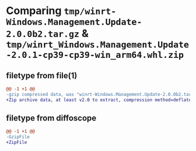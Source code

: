 # Comparing `tmp/winrt-Windows.Management.Update-2.0.0b2.tar.gz` & `tmp/winrt_Windows.Management.Update-2.0.1-cp39-cp39-win_arm64.whl.zip`

## filetype from file(1)

```diff
@@ -1 +1 @@
-gzip compressed data, was "winrt-Windows.Management.Update-2.0.0b2.tar", last modified: Sat Dec  2 18:23:14 2023, max compression
+Zip archive data, at least v2.0 to extract, compression method=deflate
```

## filetype from diffoscope

```diff
@@ -1 +1 @@
-GzipFile
+ZipFile
```

